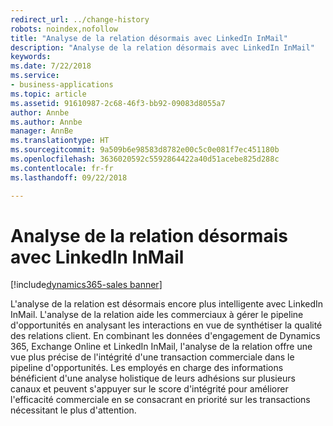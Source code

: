```yaml
---
redirect_url: ../change-history
robots: noindex,nofollow
title: "Analyse de la relation désormais avec LinkedIn InMail"
description: "Analyse de la relation désormais avec LinkedIn InMail"
keywords: 
ms.date: 7/22/2018
ms.service:
- business-applications
ms.topic: article
ms.assetid: 91610987-2c68-46f3-bb92-09083d8055a7
author: Annbe
ms.author: Annbe
manager: AnnBe
ms.translationtype: HT
ms.sourcegitcommit: 9a509b6e98583d8782e00c5c0e081f7ec451180b
ms.openlocfilehash: 3636020592c5592864422a40d51acebe825d288c
ms.contentlocale: fr-fr
ms.lasthandoff: 09/22/2018

---
```


# <a name="relationship-analytics-now-with-linkedin-inmail"></a>Analyse de la relation désormais avec LinkedIn InMail

[!include[dynamics365-sales banner](../includes/dynamics365-sales.md)]





L'analyse de la relation est désormais encore plus intelligente avec LinkedIn InMail. L'analyse de la relation aide les commerciaux à gérer le pipeline d'opportunités en analysant les interactions en vue de synthétiser la qualité des relations client.  En combinant les données d'engagement de Dynamics 365, Exchange Online et LinkedIn InMail, l'analyse de la relation offre une vue plus précise de l'intégrité d'une transaction commerciale dans le pipeline d'opportunités. Les employés en charge des informations bénéficient d'une analyse holistique de leurs adhésions sur plusieurs canaux et peuvent s'appuyer sur le score d'intégrité pour améliorer l'efficacité commerciale en se consacrant en priorité sur les transactions nécessitant le plus d'attention.

